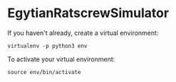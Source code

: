 # EgytianRatscrewSimulator

If you haven't already, create a virtual environment:

````
virtualenv -p python3 env
````

To activate your virtual environment:

````
source env/bin/activate
````

